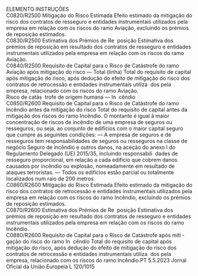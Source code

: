  
ELEMENTO  INSTRUÇÕES  
C0820/R2500  Mitigação do Risco Estimada  Efeito estimado da mitigação do risco dos contratos de resseguro e entidades 
instrumentais utilizados pela empresa em relação com os riscos do ramo Aviação, 
excluindo os prémios de reposição estimados.  
C0830/R2500  Estimativa dos Prémios de Re ­
posição  Estimativa dos prémios de reposição em resultado dos contratos de resseguro e 
entidades instrumentais utilizados pela empresa em relação com os riscos do ramo 
Aviação.  
C0840/R2500  Requisito de Capital para o 
Risco de Catástrofe do ramo 
Aviação após mitigação do 
risco — Total (linha)  Total do requisito de capital após mitigação do risco, após dedução do efeito de 
mitigação do risco dos contratos de retrocessão e entidades instrumentais utiliza ­
dos pela empresa, relacionado com os riscos do ramo Aviação.  
Risco de catás ­
trofe de origem 
humana — In ­
cêndio  
C0850/R2600  Requisito de Capital para o 
Risco de Catástrofe do ramo 
Incêndio antes da mitigação do 
risco  Total do requisito de capital antes da mitigação dos riscos do ramo Incêndio. 
O montante é igual à maior concentração de riscos de incêndio de uma empresa 
de seguros ou resseguros, ou seja, ao conjunto de edifícios com o maior capital 
seguro que cumpre as seguintes condições: 
— A empresa de seguros e de resseguros tem responsabilidades de seguros ou 
resseguros na classe de negócio Seguro de incêndio e outros danos, na aceção 
do anexo I do Regulamento Delegado (UE) 2015/35, incluindo responsabili ­
dades de resseguro proporcional, em relação a cada edifício que cobrem danos 
causados por incêndio ou explosão, nomeadamente em resultado de ataques 
terroristas. 
— Todos os edifícios estão parcial ou totalmente localizados num raio de 200 
metros.  
C0860/R2600  Mitigação do Risco Estimada  Efeito estimado da mitigação do risco dos contratos de retrocessão e entidades 
instrumentais utilizados pela empresa em relação com os riscos do ramo Incêndio, 
excluindo os prémios de reposição estimados.  
C0870/R2600  Estimativa dos Prémios de Re ­
posição  Estimativa dos prémios de reposição em resultado dos contratos de resseguro e 
entidades instrumentais utilizados pela empresa em relação com os riscos do ramo 
Incêndio.  
C0880/R2600  Requisito de Capital para o 
Risco de Catástrofe após miti ­
gação do risco do ramo In ­
cêndio  Total do requisito de capital após mitigação do risco, após dedução do efeito de 
mitigação do risco dos contratos de retrocessão e entidades instrumentais utiliza ­
dos pela empresa, relacionado com os riscos do ramo Incêndio.PT  5.5.2023 Jornal Oficial da União Europeia L 120/1015